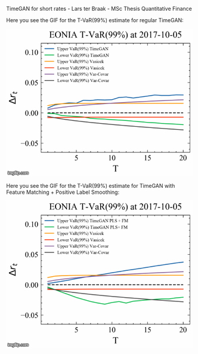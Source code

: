 TimeGAN for short rates - Lars ter Braak - MSc Thesis Quantitative Finance

Here you see the GIF for the T-VaR(99%) estimate for regular TimeGAN:

![](Normal_TimeGAN_T_VaR.gif)

Here you see the GIF for the T-VaR(99%) estimate for TimeGAN with Feature Matching + Positive Label Smoothing:

![](PLS_FM_TimeGAN_T_VaR.gif)

